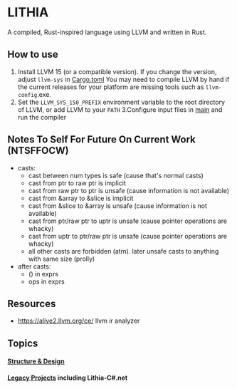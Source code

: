 # LITHIA
A compiled, Rust-inspired language using LLVM and written in Rust.

## How to use
1. Install LLVM 15 (or a compatible version). If you change the version, 
adjust `llvm-sys` in [Cargo.toml](../Cargo.toml)
You may need to compile LLVM by hand if the current releases 
for your platform are missing tools such as `llvm-config`.exe.<br>
2. Set the `LLVM_SYS_150_PREFIX` environment variable to the root directory of LLVM, or add LLVM to your `PATH`
3.Configure input files in [main](../src/main.rs) and run the compiler

## Notes To Self For Future On Current Work (NTSFFOCW)
- casts:<br>
  - cast between num types is safe (cause that's normal casts)
  - cast from ptr to raw ptr is implicit
  - cast from raw ptr to ptr is unsafe (cause information is not available)
  - cast from &array to &slice is implicit
  - cast from &slice to &array is unsafe (cause information is not available)
  - cast from ptr/raw ptr to uptr is unsafe (cause pointer operations are whacky)
  - cast from uptr to ptr/raw ptr is unsafe (cause pointer operations are whacky)
  - all other casts are forbidden (atm). later unsafe casts to anything with same size (prolly)
- after casts:
  - () in exprs
  - ops in exprs

## Resources
- https://alive2.llvm.org/ce/ llvm ir analyzer

## Topics
#### [Structure & Design](./structure_design.md)
#### [Legacy Projects](./legacy.md) including Lithia-C#.net
